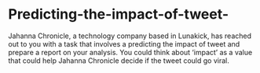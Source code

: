 # Predicting-the-impact-of-tweet-
Jahanna Chronicle, a technology company based in Lunakick, has reached out to you with a task that involves a predicting the impact of tweet and prepare a report on your analysis. You could think about ‘impact’ as a value that could help Jahanna Chronicle decide if the tweet could go viral. 

